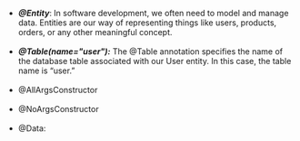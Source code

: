 
- ***@Entity***:
  In software development, we often need to model and manage data.
  Entities are our way of representing things like users, products, orders, or any other meaningful concept.
  <br><br>
- ***@Table(name="user"):*** The @Table annotation specifies the name of the database table associated with our User entity.
  In this case, the table name is “user.” <br><br>
- @AllArgsConstructor <br><br>
- @NoArgsConstructor <br><br>
- @Data:  <br><br>